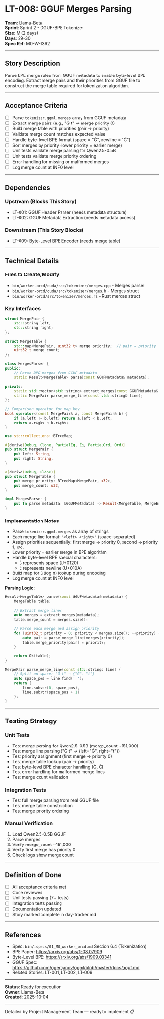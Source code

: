 # LT-008: GGUF Merges Parsing

**Team**: Llama-Beta  
**Sprint**: Sprint 2 - GGUF-BPE Tokenizer  
**Size**: M (2 days)  
**Days**: 29-30  
**Spec Ref**: M0-W-1362

---

## Story Description

Parse BPE merge rules from GGUF metadata to enable byte-level BPE encoding. Extract merge pairs and their priorities from GGUF file to construct the merge table required for tokenization algorithm.

---

## Acceptance Criteria

- [ ] Parse `tokenizer.ggml.merges` array from GGUF metadata
- [ ] Extract merge pairs (e.g., "Ġ t" → merge priority 0)
- [ ] Build merge table with priorities (pair → priority)
- [ ] Validate merge count matches expected value
- [ ] Handle byte-level BPE format (space = "Ġ", newline = "Ċ")
- [ ] Sort merges by priority (lower priority = earlier merge)
- [ ] Unit tests validate merge parsing for Qwen2.5-0.5B
- [ ] Unit tests validate merge priority ordering
- [ ] Error handling for missing or malformed merges
- [ ] Log merge count at INFO level

---

## Dependencies

### Upstream (Blocks This Story)
- LT-001: GGUF Header Parser (needs metadata structure)
- LT-002: GGUF Metadata Extraction (needs metadata access)

### Downstream (This Story Blocks)
- LT-009: Byte-Level BPE Encoder (needs merge table)

---

## Technical Details

### Files to Create/Modify
- `bin/worker-orcd/cuda/src/tokenizer/merges.cpp` - Merges parser
- `bin/worker-orcd/cuda/src/tokenizer/merges.h` - Merges struct
- `bin/worker-orcd/src/tokenizer/merges.rs` - Rust merges struct

### Key Interfaces
```cpp
struct MergePair {
    std::string left;
    std::string right;
};

struct MergeTable {
    std::map<MergePair, uint32_t> merge_priority;  // pair → priority
    uint32_t merge_count;
};

class MergesParser {
public:
    // Parse BPE merges from GGUF metadata
    static Result<MergeTable> parse(const GGUFMetadata& metadata);
    
private:
    static std::vector<std::string> extract_merges(const GGUFMetadata& metadata);
    static MergePair parse_merge_line(const std::string& line);
};

// Comparison operator for map key
bool operator<(const MergePair& a, const MergePair& b) {
    if (a.left != b.left) return a.left < b.left;
    return a.right < b.right;
}
```

```rust
use std::collections::BTreeMap;

#[derive(Debug, Clone, PartialEq, Eq, PartialOrd, Ord)]
pub struct MergePair {
    pub left: String,
    pub right: String,
}

#[derive(Debug, Clone)]
pub struct MergeTable {
    pub merge_priority: BTreeMap<MergePair, u32>,
    pub merge_count: u32,
}

impl MergesParser {
    pub fn parse(metadata: &GGUFMetadata) -> Result<MergeTable, MergeError>;
}
```

### Implementation Notes
- Parse `tokenizer.ggml.merges` as array of strings
- Each merge line format: `"<left> <right>"` (space-separated)
- Assign priorities sequentially: first merge → priority 0, second → priority 1, etc.
- Lower priority = earlier merge in BPE algorithm
- Handle byte-level BPE special characters:
  - `Ġ` represents space (U+0120)
  - `Ċ` represents newline (U+010A)
- Build map for O(log n) lookup during encoding
- Log merge count at INFO level

**Parsing Logic**:
```cpp
Result<MergeTable> parse(const GGUFMetadata& metadata) {
    MergeTable table;
    
    // Extract merge lines
    auto merges = extract_merges(metadata);
    table.merge_count = merges.size();
    
    // Parse each merge and assign priority
    for (uint32_t priority = 0; priority < merges.size(); ++priority) {
        auto pair = parse_merge_line(merges[priority]);
        table.merge_priority[pair] = priority;
    }
    
    return Ok(table);
}

MergePair parse_merge_line(const std::string& line) {
    // Split on space: "Ġ t" → {"Ġ", "t"}
    auto space_pos = line.find(' ');
    return {
        line.substr(0, space_pos),
        line.substr(space_pos + 1)
    };
}
```

---

## Testing Strategy

### Unit Tests
- Test merge parsing for Qwen2.5-0.5B (merge_count ~151,000)
- Test merge line parsing ("Ġ t" → {left="Ġ", right="t"})
- Test priority assignment (first merge → priority 0)
- Test merge table lookup (pair → priority)
- Test byte-level BPE character handling (Ġ, Ċ)
- Test error handling for malformed merge lines
- Test merge count validation

### Integration Tests
- Test full merge parsing from real GGUF file
- Test merge table construction
- Test merge priority ordering

### Manual Verification
1. Load Qwen2.5-0.5B GGUF
2. Parse merges
3. Verify merge_count ~151,000
4. Verify first merge has priority 0
5. Check logs show merge count

---

## Definition of Done

- [ ] All acceptance criteria met
- [ ] Code reviewed
- [ ] Unit tests passing (7+ tests)
- [ ] Integration tests passing
- [ ] Documentation updated
- [ ] Story marked complete in day-tracker.md

---

## References

- Spec: `bin/.specs/01_M0_worker_orcd.md` Section 6.4 (Tokenization)
- BPE Paper: https://arxiv.org/abs/1508.07909
- Byte-Level BPE: https://arxiv.org/abs/1909.03341
- GGUF Spec: https://github.com/ggerganov/ggml/blob/master/docs/gguf.md
- Related Stories: LT-001, LT-002, LT-009

---

**Status**: Ready for execution  
**Owner**: Llama-Beta  
**Created**: 2025-10-04

---

Detailed by Project Management Team — ready to implement 📋
